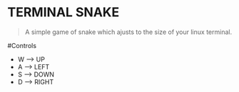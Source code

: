 # TERMINAL SNAKE

> A simple game of snake which ajusts to the size of your linux terminal.

#Controls

- W --> UP
- A --> LEFT
- S --> DOWN
- D --> RIGHT
